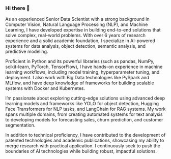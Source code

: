 ### Hi there 👋

As an experienced Senior Data Scientist with a strong background in Computer Vision, Natural Language Processing (NLP), and Machine Learning, I have developed expertise in building end-to-end solutions that solve complex, real-world problems. With over 6 years of research experience and a solid academic foundation, I specialize in AI-powered systems for data analysis, object detection, semantic analysis, and predictive modeling.

Proficient in Python and its powerful libraries (such as pandas, NumPy, scikit-learn, PyTorch, TensorFlow), I have hands-on experience in machine learning workflows, including model training, hyperparameter tuning, and deployment. I also work with Big Data technologies like PySpark and MLflow, and have deep knowledge of frameworks for building scalable systems with Docker and Kubernetes.

I’m passionate about exploring cutting-edge solutions using advanced deep learning models and frameworks like YOLO for object detection, Hugging Face Transformers for NLP tasks, and LangChain for RAG systems. My work spans multiple domains, from creating automated systems for text analysis to developing models for forecasting sales, churn prediction, and customer segmentation.

In addition to technical proficiency, I have contributed to the development of patented technologies and academic publications, showcasing my ability to merge research with practical application. I continuously seek to push the boundaries of AI technologies while building robust, impactful solutions.
<!--
**K4kmx/K4kmx** is a ✨ _special_ ✨ repository because its `README.md` (this file) appears on your GitHub profile.

Here are some ideas to get you started:

- 🔭 I’m currently working on ...
- 🌱 I’m currently learning ...
- 👯 I’m looking to collaborate on ...
- 🤔 I’m looking for help with ...
- 💬 Ask me about ...
- 📫 How to reach me: ...
- 😄 Pronouns: ...
- ⚡ Fun fact: ...
-->
